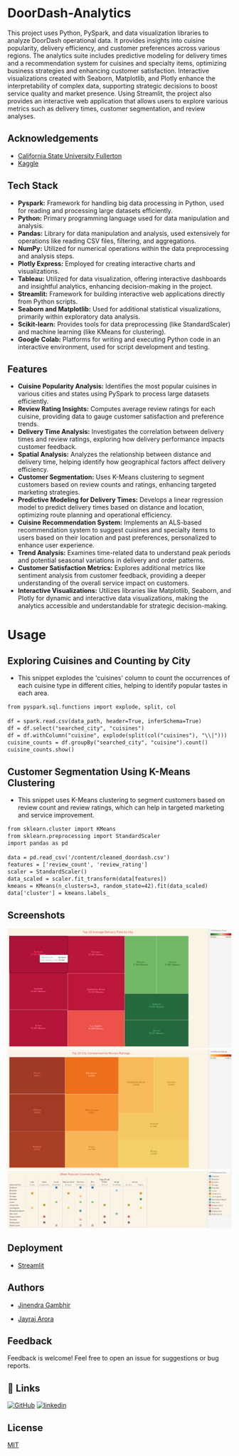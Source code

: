 
# DoorDash-Analytics

This project uses Python, PySpark, and data visualization libraries to analyze DoorDash operational data. It provides insights into cuisine popularity, delivery efficiency, and customer preferences across various regions. The analytics suite includes predictive modeling for delivery times and a recommendation system for cuisines and specialty items, optimizing business strategies and enhancing customer satisfaction. Interactive visualizations created with Seaborn, Matplotlib, and Plotly enhance the interpretability of complex data, supporting strategic decisions to boost service quality and market presence. Using Streamlit, the project also provides an interactive web application that allows users to explore various metrics such as delivery times, customer segmentation, and review analyses.



## Acknowledgements

 - [California State University Fullerton](https://www.fullerton.edu/)
 - [Kaggle](https://www.kaggle.com/datasets/polartech/doordash-restaurant-data)

## Tech Stack

* **Pyspark:** Framework for handling big data processing in Python, used for reading and processing large datasets efficiently.
* **Python:** Primary programming language used for data manipulation and analysis.
* **Pandas:** Library for data manipulation and analysis, used extensively for operations like reading CSV files, filtering, and aggregations.
* **NumPy:** Utilized for numerical operations within the data preprocessing and analysis steps.
* **Plotly Express:** Employed for creating interactive charts and visualizations.
* **Tableau:** Utilized for data visualization, offering interactive dashboards and insightful analytics, enhancing decision-making in the project.
* **Streamlit:** Framework for building interactive web applications directly from Python scripts.
* **Seaborn and Matplotlib:** Used for additional statistical visualizations, primarily within exploratory data analysis.
* **Scikit-learn:** Provides tools for data preprocessing (like StandardScaler) and machine learning (like KMeans for clustering).
* **Google Colab:** Platforms for writing and executing Python code in an interactive environment, used for script development and testing.
## Features

* **Cuisine Popularity Analysis:** Identifies the most popular cuisines in various cities and states using PySpark to process large datasets efficiently.
* **Review Rating Insights:** Computes average review ratings for each cuisine, providing data to gauge customer satisfaction and preference trends.
* **Delivery Time Analysis:** Investigates the correlation between delivery times and review ratings, exploring how delivery performance impacts customer feedback.
* **Spatial Analysis:** Analyzes the relationship between distance and delivery time, helping identify how geographical factors affect delivery efficiency.
* **Customer Segmentation:** Uses K-Means clustering to segment customers based on review counts and ratings, enhancing targeted marketing strategies.
* **Predictive Modeling for Delivery Times:** Develops a linear regression model to predict delivery times based on distance and location, optimizing route planning and operational efficiency.
* **Cuisine Recommendation System:** Implements an ALS-based recommendation system to suggest cuisines and specialty items to users based on their location and past preferences, personalized to enhance user experience.
* **Trend Analysis:** Examines time-related data to understand peak periods and potential seasonal variations in delivery and order patterns.
* **Customer Satisfaction Metrics:** Explores additional metrics like sentiment analysis from customer feedback, providing a deeper understanding of the overall service impact on customers.
* **Interactive Visualizations:** Utilizes libraries like Matplotlib, Seaborn, and Plotly for dynamic and interactive data visualizations, making the analytics accessible and understandable for strategic decision-making.


# Usage
## Exploring Cuisines and Counting by City
- This snippet explodes the 'cuisines' column to count the occurrences of each cuisine type in different cities, helping to identify popular tastes in each area.

```PySpark
from pyspark.sql.functions import explode, split, col

df = spark.read.csv(data_path, header=True, inferSchema=True)
df = df.select("searched_city", "cuisines")
df = df.withColumn("cuisine", explode(split(col("cuisines"), "\\|")))
cuisine_counts = df.groupBy("searched_city", "cuisine").count()
cuisine_counts.show()
```
## Customer Segmentation Using K-Means Clustering
- This snippet uses K-Means clustering to segment customers based on review count and review ratings, which can help in targeted marketing and service improvement.
```PySpark
from sklearn.cluster import KMeans
from sklearn.preprocessing import StandardScaler
import pandas as pd

data = pd.read_csv('/content/cleaned_doordash.csv')
features = ['review_count', 'review_rating']
scaler = StandardScaler()
data_scaled = scaler.fit_transform(data[features])
kmeans = KMeans(n_clusters=3, random_state=42).fit(data_scaled)
data['cluster'] = kmeans.labels_
```


## Screenshots

![App Screenshot](https://github.com/Jinendra-Gambhir/DoorDash-Analytics/blob/main/Tableau/Average%20Delivery%20Time%20by%20City.png)
![App Screenshot](https://github.com/Jinendra-Gambhir/DoorDash-Analytics/blob/main/Tableau/City%20Comparison.png)
![App Screenshot](https://github.com/Jinendra-Gambhir/DoorDash-Analytics/blob/main/Tableau/Popular%20cuisines%20by%20city.png)


## Deployment

- [Streamlit](https://doordash-analytics.streamlit.app/)

## Authors

- [Jinendra Gambhir](https://www.github.com/Jinendra-Gambhir)

- [Jayraj Arora](https://github.com/JAYRAJARORA)


## Feedback

Feedback is welcome! Feel free to open an issue for suggestions or bug reports.


## 🔗 Links
[![GitHub](https://img.shields.io/badge/my_portfolio-000?style=for-the-badge&logo=ko-fi&logoColor=white)](github.com/Jinendra-Gambhir/)
[![linkedin](https://img.shields.io/badge/linkedin-0A66C2?style=for-the-badge&logo=linkedin&logoColor=white)](https://www.linkedin.com/in/jinendragambhir/)

## License

[MIT](https://choosealicense.com/licenses/mit/)

